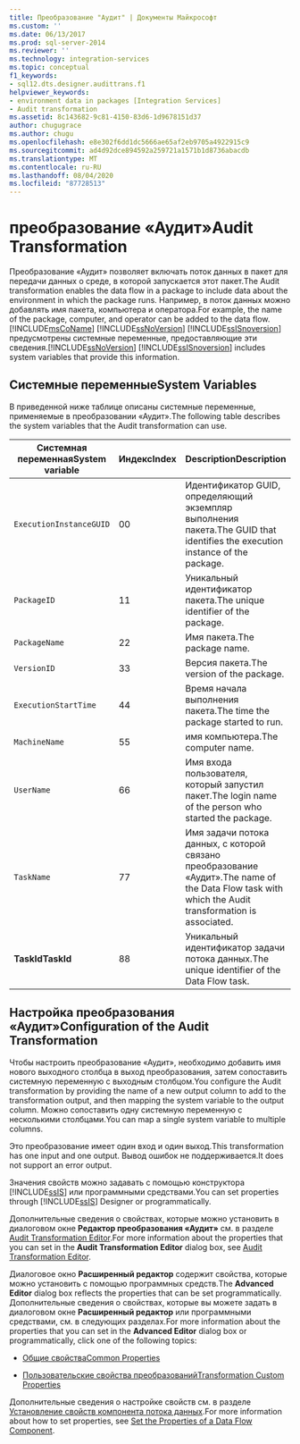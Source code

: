 ```yaml
---
title: Преобразование "Аудит" | Документы Майкрософт
ms.custom: ''
ms.date: 06/13/2017
ms.prod: sql-server-2014
ms.reviewer: ''
ms.technology: integration-services
ms.topic: conceptual
f1_keywords:
- sql12.dts.designer.audittrans.f1
helpviewer_keywords:
- environment data in packages [Integration Services]
- Audit transformation
ms.assetid: 8c143682-9c81-4150-83d6-1d9678151d37
author: chugugrace
ms.author: chugu
ms.openlocfilehash: e8e302f6dd1dc5666ae65af2eb9705a4922915c9
ms.sourcegitcommit: ad4d92dce894592a259721a1571b1d8736abacdb
ms.translationtype: MT
ms.contentlocale: ru-RU
ms.lasthandoff: 08/04/2020
ms.locfileid: "87728513"
---
```

# <a name="audit-transformation"></a><span data-ttu-id="87aa0-102">преобразование «Аудит»</span><span class="sxs-lookup"><span data-stu-id="87aa0-102">Audit Transformation</span></span>
  <span data-ttu-id="87aa0-103">Преобразование «Аудит» позволяет включать поток данных в пакет для передачи данных о среде, в которой запускается этот пакет.</span><span class="sxs-lookup"><span data-stu-id="87aa0-103">The Audit transformation enables the data flow in a package to include data about the environment in which the package runs.</span></span> <span data-ttu-id="87aa0-104">Например, в поток данных можно добавлять имя пакета, компьютера и оператора.</span><span class="sxs-lookup"><span data-stu-id="87aa0-104">For example, the name of the package, computer, and operator can be added to the data flow.</span></span> [!INCLUDE[msCoName](../../../includes/msconame-md.md)] <span data-ttu-id="87aa0-105">[!INCLUDE[ssNoVersion](../../../includes/ssnoversion-md.md)] [!INCLUDE[ssISnoversion](../../../includes/ssisnoversion-md.md)] предусмотрены системные переменные, предоставляющие эти сведения.</span><span class="sxs-lookup"><span data-stu-id="87aa0-105">[!INCLUDE[ssNoVersion](../../../includes/ssnoversion-md.md)] [!INCLUDE[ssISnoversion](../../../includes/ssisnoversion-md.md)] includes system variables that provide this information.</span></span>  
  
## <a name="system-variables"></a><span data-ttu-id="87aa0-106">Системные переменные</span><span class="sxs-lookup"><span data-stu-id="87aa0-106">System Variables</span></span>  
 <span data-ttu-id="87aa0-107">В приведенной ниже таблице описаны системные переменные, применяемые в преобразовании «Аудит».</span><span class="sxs-lookup"><span data-stu-id="87aa0-107">The following table describes the system variables that the Audit transformation can use.</span></span>  
  
|<span data-ttu-id="87aa0-108">Системная переменная</span><span class="sxs-lookup"><span data-stu-id="87aa0-108">System variable</span></span>|<span data-ttu-id="87aa0-109">Индекс</span><span class="sxs-lookup"><span data-stu-id="87aa0-109">Index</span></span>|<span data-ttu-id="87aa0-110">Description</span><span class="sxs-lookup"><span data-stu-id="87aa0-110">Description</span></span>|  
|---------------------|-----------|-----------------|  
|`ExecutionInstanceGUID`|<span data-ttu-id="87aa0-111">0</span><span class="sxs-lookup"><span data-stu-id="87aa0-111">0</span></span>|<span data-ttu-id="87aa0-112">Идентификатор GUID, определяющий экземпляр выполнения пакета.</span><span class="sxs-lookup"><span data-stu-id="87aa0-112">The GUID that identifies the execution instance of the package.</span></span>|  
|`PackageID`|<span data-ttu-id="87aa0-113">1</span><span class="sxs-lookup"><span data-stu-id="87aa0-113">1</span></span>|<span data-ttu-id="87aa0-114">Уникальный идентификатор пакета.</span><span class="sxs-lookup"><span data-stu-id="87aa0-114">The unique identifier of the package.</span></span>|  
|`PackageName`|<span data-ttu-id="87aa0-115">2</span><span class="sxs-lookup"><span data-stu-id="87aa0-115">2</span></span>|<span data-ttu-id="87aa0-116">Имя пакета.</span><span class="sxs-lookup"><span data-stu-id="87aa0-116">The package name.</span></span>|  
|`VersionID`|<span data-ttu-id="87aa0-117">3</span><span class="sxs-lookup"><span data-stu-id="87aa0-117">3</span></span>|<span data-ttu-id="87aa0-118">Версия пакета.</span><span class="sxs-lookup"><span data-stu-id="87aa0-118">The version of the package.</span></span>|  
|`ExecutionStartTime`|<span data-ttu-id="87aa0-119">4</span><span class="sxs-lookup"><span data-stu-id="87aa0-119">4</span></span>|<span data-ttu-id="87aa0-120">Время начала выполнения пакета.</span><span class="sxs-lookup"><span data-stu-id="87aa0-120">The time the package started to run.</span></span>|  
|`MachineName`|<span data-ttu-id="87aa0-121">5</span><span class="sxs-lookup"><span data-stu-id="87aa0-121">5</span></span>|<span data-ttu-id="87aa0-122">имя компьютера.</span><span class="sxs-lookup"><span data-stu-id="87aa0-122">The computer name.</span></span>|  
|`UserName`|<span data-ttu-id="87aa0-123">6</span><span class="sxs-lookup"><span data-stu-id="87aa0-123">6</span></span>|<span data-ttu-id="87aa0-124">Имя входа пользователя, который запустил пакет.</span><span class="sxs-lookup"><span data-stu-id="87aa0-124">The login name of the person who started the package.</span></span>|  
|`TaskName`|<span data-ttu-id="87aa0-125">7</span><span class="sxs-lookup"><span data-stu-id="87aa0-125">7</span></span>|<span data-ttu-id="87aa0-126">Имя задачи потока данных, с которой связано преобразование «Аудит».</span><span class="sxs-lookup"><span data-stu-id="87aa0-126">The name of the Data Flow task with which the Audit transformation is associated.</span></span>|  
|<span data-ttu-id="87aa0-127">**TaskId**</span><span class="sxs-lookup"><span data-stu-id="87aa0-127">**TaskId**</span></span>|<span data-ttu-id="87aa0-128">8</span><span class="sxs-lookup"><span data-stu-id="87aa0-128">8</span></span>|<span data-ttu-id="87aa0-129">Уникальный идентификатор задачи потока данных.</span><span class="sxs-lookup"><span data-stu-id="87aa0-129">The unique identifier of the Data Flow task.</span></span>|  
  
## <a name="configuration-of-the-audit-transformation"></a><span data-ttu-id="87aa0-130">Настройка преобразования «Аудит»</span><span class="sxs-lookup"><span data-stu-id="87aa0-130">Configuration of the Audit Transformation</span></span>  
 <span data-ttu-id="87aa0-131">Чтобы настроить преобразование «Аудит», необходимо добавить имя нового выходного столбца в выход преобразования, затем сопоставить системную переменную с выходным столбцом.</span><span class="sxs-lookup"><span data-stu-id="87aa0-131">You configure the Audit transformation by providing the name of a new output column to add to the transformation output, and then mapping the system variable to the output column.</span></span> <span data-ttu-id="87aa0-132">Можно сопоставить одну системную переменную с несколькими столбцами.</span><span class="sxs-lookup"><span data-stu-id="87aa0-132">You can map a single system variable to multiple columns.</span></span>  
  
 <span data-ttu-id="87aa0-133">Это преобразование имеет один вход и один выход.</span><span class="sxs-lookup"><span data-stu-id="87aa0-133">This transformation has one input and one output.</span></span> <span data-ttu-id="87aa0-134">Вывод ошибок не поддерживается.</span><span class="sxs-lookup"><span data-stu-id="87aa0-134">It does not support an error output.</span></span>  
  
 <span data-ttu-id="87aa0-135">Значения свойств можно задавать с помощью конструктора [!INCLUDE[ssIS](../../../includes/ssis-md.md)] или программными средствами.</span><span class="sxs-lookup"><span data-stu-id="87aa0-135">You can set properties through [!INCLUDE[ssIS](../../../includes/ssis-md.md)] Designer or programmatically.</span></span>  
  
 <span data-ttu-id="87aa0-136">Дополнительные сведения о свойствах, которые можно установить в диалоговом окне **Редактор преобразования «Аудит»** см. в разделе [Audit Transformation Editor](../../audit-transformation-editor.md).</span><span class="sxs-lookup"><span data-stu-id="87aa0-136">For more information about the properties that you can set in the **Audit Transformation Editor** dialog box, see [Audit Transformation Editor](../../audit-transformation-editor.md).</span></span>  
  
 <span data-ttu-id="87aa0-137">Диалоговое окно **Расширенный редактор** содержит свойства, которые можно установить с помощью программных средств.</span><span class="sxs-lookup"><span data-stu-id="87aa0-137">The **Advanced Editor** dialog box reflects the properties that can be set programmatically.</span></span> <span data-ttu-id="87aa0-138">Дополнительные сведения о свойствах, которые вы можете задать в диалоговом окне **Расширенный редактор** или программными средствами, см. в следующих разделах.</span><span class="sxs-lookup"><span data-stu-id="87aa0-138">For more information about the properties that you can set in the **Advanced Editor** dialog box or programmatically, click one of the following topics:</span></span>  
  
-   [<span data-ttu-id="87aa0-139">Общие свойства</span><span class="sxs-lookup"><span data-stu-id="87aa0-139">Common Properties</span></span>](../../common-properties.md)  
  
-   [<span data-ttu-id="87aa0-140">Пользовательские свойства преобразований</span><span class="sxs-lookup"><span data-stu-id="87aa0-140">Transformation Custom Properties</span></span>](transformation-custom-properties.md)  
  
 <span data-ttu-id="87aa0-141">Дополнительные сведения о настройке свойств см. в разделе [Установление свойств компонента потока данных](../set-the-properties-of-a-data-flow-component.md).</span><span class="sxs-lookup"><span data-stu-id="87aa0-141">For more information about how to set properties, see [Set the Properties of a Data Flow Component](../set-the-properties-of-a-data-flow-component.md).</span></span>  
  
  
